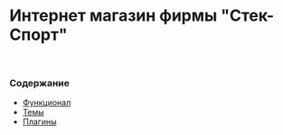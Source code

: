# Интернет магазин фирмы "Стек-Спорт"

<br>

### Содержание
- [Функционал](wp-content/mu-plugins)
- [Темы](wp-content/themes)
- [Плагины](wp-content/plugins)